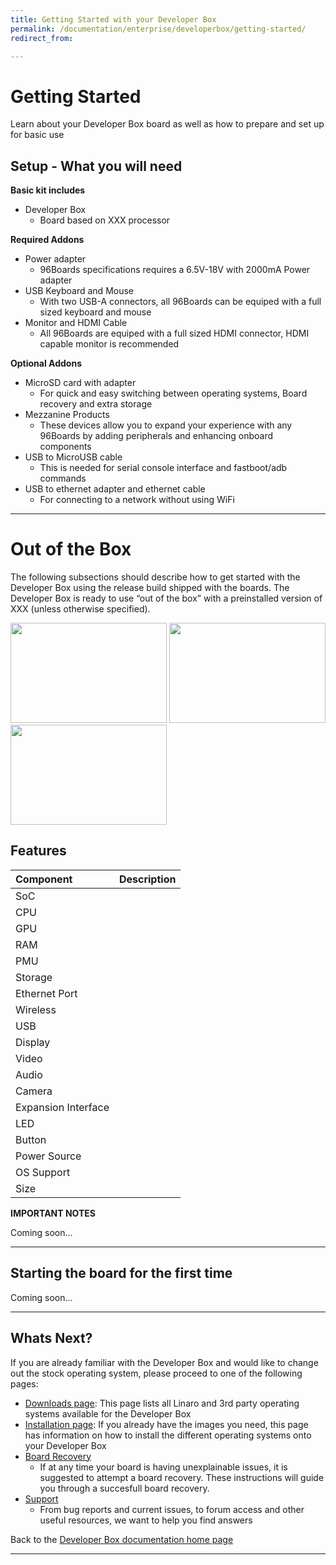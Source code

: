 ```yaml
---
title: Getting Started with your Developer Box
permalink: /documentation/enterprise/developerbox/getting-started/
redirect_from:

---
```

# Getting Started

Learn about your Developer Box board as well as how to prepare and set up for basic use

## Setup - What you will need

**Basic kit includes**
- Developer Box
   - Board based on XXX processor

**Required Addons**
- Power adapter
   - 96Boards specifications requires a 6.5V-18V with 2000mA Power adapter
- USB Keyboard and Mouse
   - With two USB-A connectors, all 96Boards can be equiped with a full sized keyboard and mouse
- Monitor and HDMI Cable
   - All 96Boards are equiped with a full sized HDMI connector, HDMI capable monitor is recommended

**Optional Addons**
- MicroSD card with adapter
   - For quick and easy switching between operating systems, Board recovery and extra storage
- Mezzanine Products
   - These devices allow you to expand your experience with any 96Boards by adding peripherals and enhancing onboard components
- USB to MicroUSB cable
   - This is needed for serial console interface and fastboot/adb commands
- USB to ethernet adapter and ethernet cable
   - For connecting to a network without using WiFi

***

# Out of the Box

The following subsections should describe how to get started with the Developer Box using the release build shipped with the boards. The Developer Box is ready to use “out of the box” with a preinstalled version of XXX (unless otherwise specified).

<img src="" data-canonical-src="" width="250" height="160" />
<img src="" data-canonical-src="" width="250" height="160" />
<img src="" data-canonical-src="" width="250" height="160" />

## Features

|   Component          |   Description                                                                                    |
|:---------------------|:-------------------------------------------------------------------------------------------------|
|  SoC                 |                                                                          |
|  CPU                 |                                                                          |
|  GPU                 |                                                                          |
|  RAM                 |                                                                          |
|  PMU                 |                                                                          |
|  Storage             |                                                                          |
|  Ethernet Port       |                                                                          |
|  Wireless            |                                                                          |
|  USB                 |                                                                          |
|  Display             |                                                                          |
|  Video               |                                                                          |
|  Audio               |                                                                          |
|  Camera              |                                                                          |
|  Expansion Interface |                                                                          |
|  LED                 |                                                                          |
|  Button              |                                                                          |
|  Power Source        |                                                                          |
|  OS Support          |                                                                          |
|  Size                |                                                                          |

**IMPORTANT NOTES**

Coming soon...

***

## Starting the board for the first time

Coming soon...

***

## Whats Next?

If you are already familiar with the Developer Box and would like to change out the stock operating system, please proceed to one of the following pages:

- [Downloads page](../downloads/): This page lists all Linaro and 3rd party operating systems available for the Developer Box
- [Installation page](../installation/): If you already have the images you need, this page has information on how to install the different operating systems onto your Developer Box
- [Board Recovery](../installation/board-recovery.md)
   - If at any time your board is having unexplainable issues, it is suggested to attempt a board recovery. These instructions will guide you through a succesfull board recovery.
- [Support](../support/)
   - From bug reports and current issues, to forum access and other useful resources, we want to help you find answers

Back to the [Developer Box documentation home page](../)

***
